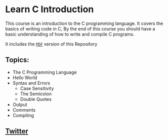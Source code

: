 # Learn C Introduction

This course is an introduction to the C programming language. It covers the basics of writing code in C, By the end of this course you should have a basic understanding of how to write and compile C programs.

It includes the [`PDF`](https://github.com/mrnazu/Learn-C-Introduction/blob/main/pdf/Learn%20C%20Introduction.pdf) version of this Repository

## Topics:

- The C Programming Language
- Hello World
- Syntax and Errors
	- Case Sensitivity
	- The Semicolon
	- Double Quotes 
- Output
- Comments
- Compiling 

## [Twitter](https://twitter.com/mrnazu_)
